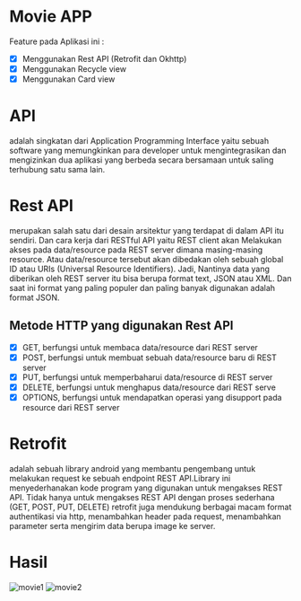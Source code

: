 # Movie APP
Feature pada Aplikasi ini :
- [x] Menggunakan Rest API (Retrofit dan Okhttp)
- [x] Menggunakan Recycle view
- [x] Menggunakan Card view

# API
adalah singkatan dari Application Programming Interface yaitu sebuah software
yang memungkinkan para developer untuk mengintegrasikan dan mengizinkan dua aplikasi yang
berbeda secara bersamaan untuk saling terhubung satu sama lain.

# Rest API
merupakan salah satu dari desain arsitektur yang terdapat di dalam API itu
sendiri. Dan cara kerja dari RESTful API yaitu REST client akan Melakukan akses pada
data/resource pada REST server dimana masing-masing resource. Atau data/resource tersebut
akan dibedakan oleh sebuah global ID atau URIs (Universal Resource Identifiers).
Jadi, Nantinya data yang diberikan oleh REST server itu bisa berupa format text, JSON atau
XML. Dan saat ini format yang paling populer dan paling banyak digunakan adalah format
JSON.

## Metode  HTTP yang digunakan Rest API
- [x] GET, berfungsi untuk membaca data/resource dari REST server
- [x] POST, berfungsi untuk membuat sebuah data/resource baru di REST server
- [x] PUT, berfungsi untuk memperbaharui data/resource di REST server
- [x] DELETE, berfungsi untuk menghapus data/resource dari REST serve
- [x] OPTIONS, berfungsi untuk mendapatkan operasi yang disupport pada resource dari REST server

# Retrofit
adalah sebuah library android yang membantu pengembang untuk melakukan
request ke sebuah endpoint REST API.Library ini
menyederhanakan kode program yang digunakan untuk mengakses REST API. Tidak hanya untuk
mengakses REST API dengan proses sederhana (GET, POST, PUT, DELETE) retrofit juga
mendukung berbagai macam format authentikasi via http, menambahkan header pada request,
menambahkan parameter serta mengirim data berupa image ke server.

# Hasil
![movie1](https://user-images.githubusercontent.com/63852448/116710492-0410e180-a9fc-11eb-9518-3165d4be9206.jpg)
![movie2](https://user-images.githubusercontent.com/63852448/116710547-13902a80-a9fc-11eb-92a9-b08acafd3ea4.jpg)

